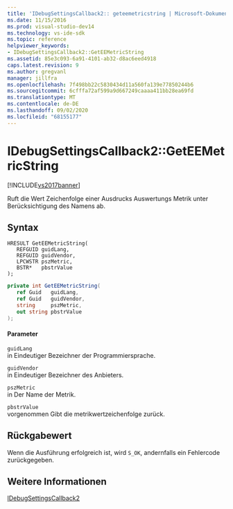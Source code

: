 ```yaml
---
title: 'IDebugSettingsCallback2:: geteemetricstring | Microsoft-Dokumentation'
ms.date: 11/15/2016
ms.prod: visual-studio-dev14
ms.technology: vs-ide-sdk
ms.topic: reference
helpviewer_keywords:
- IDebugSettingsCallback2::GetEEMetricString
ms.assetid: 85e3c093-6a91-4101-ab32-d8ac6eed4918
caps.latest.revision: 9
ms.author: gregvanl
manager: jillfra
ms.openlocfilehash: 7f498bb22c5830434d11a560fa139e77850244b6
ms.sourcegitcommit: 6cfffa72af599a9d667249caaaa411bb28ea69fd
ms.translationtype: MT
ms.contentlocale: de-DE
ms.lasthandoff: 09/02/2020
ms.locfileid: "68155177"
---
```

# <a name="idebugsettingscallback2geteemetricstring"></a>IDebugSettingsCallback2::GetEEMetricString
[!INCLUDE[vs2017banner](../../../includes/vs2017banner.md)]

Ruft die Wert Zeichenfolge einer Ausdrucks Auswertungs Metrik unter Berücksichtigung des Namens ab.  
  
## <a name="syntax"></a>Syntax  
  
```cpp#  
HRESULT GetEEMetricString(  
   REFGUID guidLang,  
   REFGUID guidVendor,  
   LPCWSTR pszMetric,  
   BSTR*   pbstrValue  
);  
```  
  
```csharp  
private int GetEEMetricString(  
   ref Guid   guidLang,  
   ref Guid   guidVendor,  
   string     pszMetric,  
   out string pbstrValue  
);  
```  
  
#### <a name="parameters"></a>Parameter  
 `guidLang`  
 in Eindeutiger Bezeichner der Programmiersprache.  
  
 `guidVendor`  
 in Eindeutiger Bezeichner des Anbieters.  
  
 `pszMetric`  
 in Der Name der Metrik.  
  
 `pbstrValue`  
 vorgenommen Gibt die metrikwertzeichenfolge zurück.  
  
## <a name="return-value"></a>Rückgabewert  
 Wenn die Ausführung erfolgreich ist, wird `S_OK`, andernfalls ein Fehlercode zurückgegeben.  
  
## <a name="see-also"></a>Weitere Informationen  
 [IDebugSettingsCallback2](../../../extensibility/debugger/reference/idebugsettingscallback2.md)
